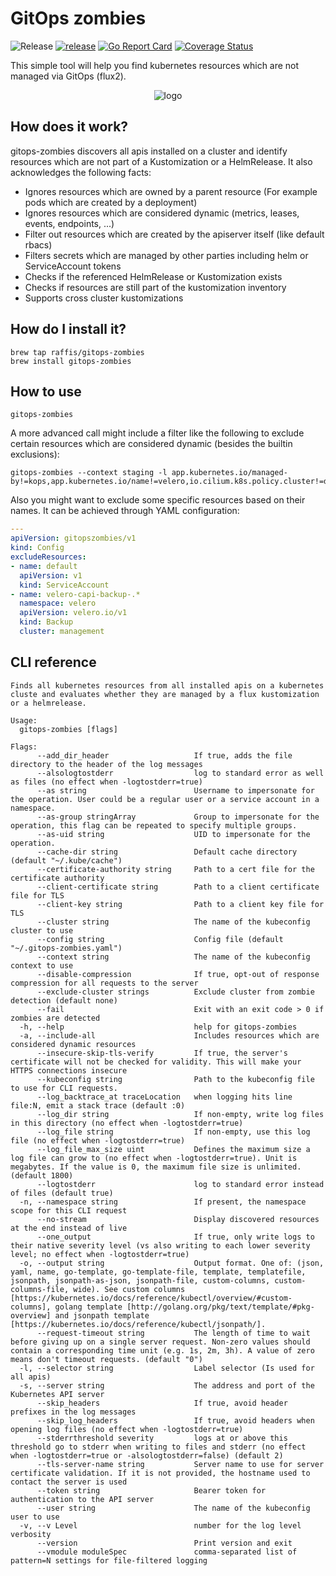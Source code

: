 # GitOps zombies

![Release](https://img.shields.io/github/v/release/raffis/gitops-zombies)
[![release](https://github.com/raffis/gitops-zombies/actions/workflows/release.yaml/badge.svg)](https://github.com/raffis/gitops-zombies/actions/workflows/release.yaml)
[![Go Report Card](https://goreportcard.com/badge/github.com/raffis/gitops-zombies)](https://goreportcard.com/report/github.com/raffis/gitops-zombies)
[![Coverage Status](https://coveralls.io/repos/github/raffis/gitops-zombies/badge.svg?branch=main)](https://coveralls.io/github/raffis/gitops-zombies?branch=main)

This simple tool will help you find kubernetes resources which are not managed via GitOps (flux2).

<p align="center"><img src="https://github.com/raffis/gitops-zombies/blob/main/assets/logo.png?raw=true" alt="logo"/></p>

## How does it work?

gitops-zombies discovers all apis installed on a cluster and identify resources which are not part of a Kustomization or a HelmRelease.
It also acknowledges the following facts:

* Ignores resources which are owned by a parent resource (For example pods which are created by a deployment)
* Ignores resources which are considered dynamic (metrics, leases, events, endpoints, ...)
* Filter out resources which are created by the apiserver itself (like default rbacs)
* Filters secrets which are managed by other parties including helm or ServiceAccount tokens
* Checks if the referenced HelmRelease or Kustomization exists
* Checks if resources are still part of the kustomization inventory
* Supports cross cluster kustomizations


## How do I install it?

```
brew tap raffis/gitops-zombies
brew install gitops-zombies
```

## How to use

```
gitops-zombies
```

A more advanced call might include a filter like the following to exclude certain resources which are considered dynamic (besides the builtin exclusions):
```
gitops-zombies --context staging -l app.kubernetes.io/managed-by!=kops,app.kubernetes.io/name!=velero,io.cilium.k8s.policy.cluster!=default
```

Also you might want to exclude some specific resources based on their names. It can be achieved through YAML configuration:
```yaml
---
apiVersion: gitopszombies/v1
kind: Config
excludeResources:
- name: default
  apiVersion: v1
  kind: ServiceAccount
- name: velero-capi-backup-.*
  namespace: velero
  apiVersion: velero.io/v1
  kind: Backup
  cluster: management
```

## CLI reference

```
Finds all kubernetes resources from all installed apis on a kubernetes cluste and evaluates whether they are managed by a flux kustomization or a helmrelease.

Usage:
  gitops-zombies [flags]

Flags:
      --add_dir_header                   If true, adds the file directory to the header of the log messages
      --alsologtostderr                  log to standard error as well as files (no effect when -logtostderr=true)
      --as string                        Username to impersonate for the operation. User could be a regular user or a service account in a namespace.
      --as-group stringArray             Group to impersonate for the operation, this flag can be repeated to specify multiple groups.
      --as-uid string                    UID to impersonate for the operation.
      --cache-dir string                 Default cache directory (default "~/.kube/cache")
      --certificate-authority string     Path to a cert file for the certificate authority
      --client-certificate string        Path to a client certificate file for TLS
      --client-key string                Path to a client key file for TLS
      --cluster string                   The name of the kubeconfig cluster to use
      --config string                    Config file (default "~/.gitops-zombies.yaml")
      --context string                   The name of the kubeconfig context to use
      --disable-compression              If true, opt-out of response compression for all requests to the server
      --exclude-cluster strings          Exclude cluster from zombie detection (default none)
      --fail                             Exit with an exit code > 0 if zombies are detected
  -h, --help                             help for gitops-zombies
  -a, --include-all                      Includes resources which are considered dynamic resources
      --insecure-skip-tls-verify         If true, the server's certificate will not be checked for validity. This will make your HTTPS connections insecure
      --kubeconfig string                Path to the kubeconfig file to use for CLI requests.
      --log_backtrace_at traceLocation   when logging hits line file:N, emit a stack trace (default :0)
      --log_dir string                   If non-empty, write log files in this directory (no effect when -logtostderr=true)
      --log_file string                  If non-empty, use this log file (no effect when -logtostderr=true)
      --log_file_max_size uint           Defines the maximum size a log file can grow to (no effect when -logtostderr=true). Unit is megabytes. If the value is 0, the maximum file size is unlimited. (default 1800)
      --logtostderr                      log to standard error instead of files (default true)
  -n, --namespace string                 If present, the namespace scope for this CLI request
      --no-stream                        Display discovered resources at the end instead of live
      --one_output                       If true, only write logs to their native severity level (vs also writing to each lower severity level; no effect when -logtostderr=true)
  -o, --output string                    Output format. One of: (json, yaml, name, go-template, go-template-file, template, templatefile, jsonpath, jsonpath-as-json, jsonpath-file, custom-columns, custom-columns-file, wide). See custom columns [https://kubernetes.io/docs/reference/kubectl/overview/#custom-columns], golang template [http://golang.org/pkg/text/template/#pkg-overview] and jsonpath template [https://kubernetes.io/docs/reference/kubectl/jsonpath/].
      --request-timeout string           The length of time to wait before giving up on a single server request. Non-zero values should contain a corresponding time unit (e.g. 1s, 2m, 3h). A value of zero means don't timeout requests. (default "0")
  -l, --selector string                  Label selector (Is used for all apis)
  -s, --server string                    The address and port of the Kubernetes API server
      --skip_headers                     If true, avoid header prefixes in the log messages
      --skip_log_headers                 If true, avoid headers when opening log files (no effect when -logtostderr=true)
      --stderrthreshold severity         logs at or above this threshold go to stderr when writing to files and stderr (no effect when -logtostderr=true or -alsologtostderr=false) (default 2)
      --tls-server-name string           Server name to use for server certificate validation. If it is not provided, the hostname used to contact the server is used
      --token string                     Bearer token for authentication to the API server
      --user string                      The name of the kubeconfig user to use
  -v, --v Level                          number for the log level verbosity
      --version                          Print version and exit
      --vmodule moduleSpec               comma-separated list of pattern=N settings for file-filtered logging
```
